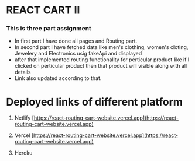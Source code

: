 # REACT CART II

### This is three part assignment

- In first part I have done all pages and Routing part.
- In second part I have fetched data like men's clothing, women's cloting, Jewelery and Electronics usig fakeApi and displayed
- after that implemented routing functionality for perticular product like if I clicked on perticular product then that product will visible along with all details
- Link also updated according to that.


# Deployed links of different platform 

1. Netlify 
    [https://react-routing-cart-website.vercel.app](https://react-routing-cart-website.vercel.app)

2. Vercel 
    [https://react-routing-cart-website.vercel.app](https://react-routing-cart-website.vercel.app)

3. Heroku
